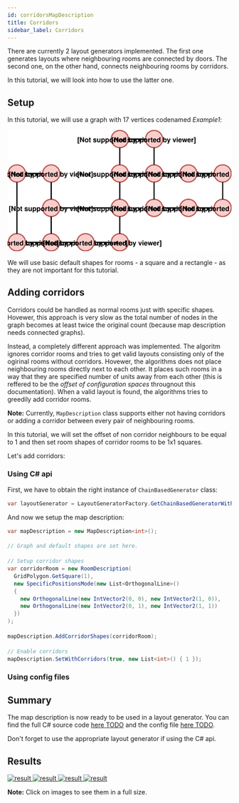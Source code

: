 ```yaml
---
id: corridorsMapDescription
title: Corridors
sidebar_label: Corridors
---
```


There are currently 2 layout generators implemented. The first one generates layouts where neighbouring rooms are connected by doors. The second one, on the other hand, connects neighbouring rooms by corridors.

In this tutorial, we will look into how to use the latter one.

## Setup
In this tutorial, we will use a graph with 17 vertices codenamed *Example1*:

![alt-text](assets/graphs/example1.svg)

We will use basic default shapes for rooms - a square and a rectangle - as they are not important for this tutorial.

## Adding corridors

Corridors could be handled as normal rooms just with specific shapes. Hovewer, this approach is very slow as the total number of nodes in the graph becomes at least twice the original count (because map description needs connected graphs).

Instead, a completely different approach was implemented. The algoritm ignores corridor rooms and tries to get valid layouts consisting only of the ogirinal rooms without corridors. Hovewer, the algorithms does not place neighbouring rooms directly next to each other. It places such rooms in a way that they are specified number of units away from each other (this is reffered to be the *offset of configuration spaces* througnout this documentation). When a valid layout is found, the algorithms tries to greedily add corridor rooms. 

**Note:** Currently, `MapDescription` class supports either not having corridors or adding a corridor between every pair of neighbouring rooms.

In this tutorial, we will set the offset of non corridor neighbours to be equal to 1 and then set room shapes of corridor rooms to be 1x1 squares.

Let's add corridors:

### Using C# api

First, we have to obtain the right instance of `ChainBasedGenerator` class:

```csharp
var layoutGenerator = LayoutGeneratorFactory.GetChainBasedGeneratorWithCorridors(new List<int>() { 1 });
```

And now we setup the map description:

```csharp
var mapDescription = new MapDescription<int>();

// Graph and default shapes are set here.

// Setup corridor shapes
var corridorRoom = new RoomDescription(
  GridPolygon.GetSquare(1),
  new SpecificPositionsMode(new List<OrthogonalLine>()
  {
    new OrthogonalLine(new IntVector2(0, 0), new IntVector2(1, 0)),
    new OrthogonalLine(new IntVector2(0, 1), new IntVector2(1, 1))
  })
);

mapDescription.AddCorridorShapes(corridorRoom);

// Enable corridors
mapDescription.SetWithCorridors(true, new List<int>() { 1 });
```

### Using config files

## Summary
The map description is now ready to be used in a layout generator. You can find the full C# source code [here TODO](TODO) and the config file [here TODO](TODO).

Don't forget to use the appropriate layout generator if using the C# api.

## Results

<div class="results">
  <a href="/MapGeneration/docs/assets/corridors/0.jpg" target="_blank">
    <img src="/MapGeneration/docs/assets/corridors/0.jpg" alt="result">
  </a>
  <a href="/MapGeneration/docs/assets/corridors/1.jpg" target="_blank">
    <img src="/MapGeneration/docs/assets/corridors/1.jpg" alt="result">
  </a>
  <a href="/MapGeneration/docs/assets/corridors/2.jpg" target="_blank">
    <img src="/MapGeneration/docs/assets/corridors/2.jpg" alt="result">
  </a>
  <a href="/MapGeneration/docs/assets/corridors/3.jpg" target="_blank">
    <img src="/MapGeneration/docs/assets/corridors/3.jpg" alt="result">
  </a>
</div>

**Note:** Click on images to see them in a full size.